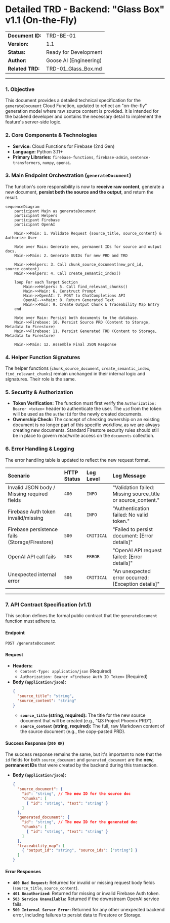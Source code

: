 # Detailed TRD - Backend: "Glass Box" v1.1 (On-the-Fly)

| | |
| :--- | :--- |
| **Document ID:** | TRD-BE-01 |
| **Version:** | 1.1 |
| **Status:** | Ready for Development |
| **Author:** | Goose AI (Engineering) |
| **Related TRD:** | TRD-01_Glass_Box.md |

---

### **1. Objective**

This document provides a detailed technical specification for the `generateDocument` Cloud Function, updated to reflect an "on-the-fly" generation model where raw source content is provided. It is intended for the backend developer and contains the necessary detail to implement the feature's server-side logic.

### **2. Core Components & Technologies**

- **Service:** Cloud Functions for Firebase (2nd Gen)
- **Language:** Python 3.11+
- **Primary Libraries:** `firebase-functions`, `firebase-admin`, `sentence-transformers`, `numpy`, `openai`.

### **3. Main Endpoint Orchestration (`generateDocument`)**

The function's core responsibility is now to **receive raw content**, generate a new document, **persist both the source and the output**, and return the result.

```mermaid
sequenceDiagram
    participant Main as generateDocument
    participant Helpers
    participant Firebase
    participant OpenAI

    Main->>Main: 1. Validate Request {source_title, source_content} & Authorize User
    
    Note over Main: Generate new, permanent IDs for source and output docs.
    Main->>Main: 2. Generate UUIDs for new PRD and TRD
    
    Main->>Helpers: 3. Call chunk_source_document(new_prd_id, source_content)
    Main->>Helpers: 4. Call create_semantic_index()
    
    loop For each Target Section
        Main->>Helpers: 5. Call find_relevant_chunks()
        Main->>Main: 6. Construct Prompt
        Main->>OpenAI: 7. POST to ChatCompletions API
        OpenAI-->>Main: 8. Return Generated Text
        Main->>Main: 9. Create Output Chunk & Traceability Map Entry
    end

    Note over Main: Persist both documents to the database.
    Main->>Firebase: 10. Persist Source PRD (Content to Storage, Metadata to Firestore)
    Main->>Firebase: 11. Persist Generated TRD (Content to Storage, Metadata to Firestore)
    
    Main->>Main: 12. Assemble Final JSON Response
```

### **4. Helper Function Signatures**
The helper functions (`chunk_source_document`, `create_semantic_index`, `find_relevant_chunks`) remain unchanged in their internal logic and signatures. Their role is the same.

### **5. Security & Authorization**
- **Token Verification:** The function must first verify the `Authorization: Bearer <token>` header to authenticate the user. The `uid` from the token will be used as the `authorId` for the newly created documents.
- **Ownership Check:** The concept of checking ownership on an existing document is no longer part of this specific workflow, as we are always creating new documents. Standard Firestore security rules should still be in place to govern read/write access on the `documents` collection.

### **6. Error Handling & Logging**
The error handling table is updated to reflect the new request format.

| Scenario | HTTP Status | Log Level | Log Message |
| :--- | :--- | :--- | :--- |
| Invalid JSON body / Missing required fields | `400` | `INFO` | "Validation failed: Missing source_title or source_content." |
| Firebase Auth token invalid/missing | `401` | `INFO` | "Authentication failed: No valid token." |
| Firebase persistence fails (Storage/Firestore) | `500` | `CRITICAL`| "Failed to persist document: [Error details]" |
| OpenAI API call fails | `503` | `ERROR` | "OpenAI API request failed: [Error details]" |
| Unexpected internal error | `500` | `CRITICAL`| "An unexpected error occurred: [Exception details]" |

---
### **7. API Contract Specification (v1.1)**

This section defines the formal public contract that the `generateDocument` function must adhere to.

#### **Endpoint**
`POST /generateDocument`

#### **Request**
- **Headers:**
    - `Content-Type: application/json` (Required)
    - `Authorization: Bearer <Firebase Auth ID Token>` (Required)
- **Body (`application/json`):**
    ```json
    {
      "source_title": "string",
      "source_content": "string"
    }
    ```
    - **`source_title` (string, required):** The title for the new source document that will be created (e.g., "Q3 Project Phoenix PRD").
    - **`source_content` (string, required):** The full, raw Markdown content of the source document (e.g., the copy-pasted PRD).

#### **Success Response (`200 OK`)**
The success response remains the same, but it's important to note that the `id` fields for both `source_document` and `generated_document` are the **new, permanent IDs** that were created by the backend during this transaction.
- **Body (`application/json`):**
    ```json
    {
      "source_document": {
        "id": "string", // The new ID for the source doc
        "chunks": [
          { "id": "string", "text": "string" }
        ]
      },
      "generated_document": {
        "id": "string", // The new ID for the generated doc
        "chunks": [
          { "id": "string", "text": "string" }
        ]
      },
      "traceability_map": [
        { "output_id": "string", "source_ids": ["string"] }
      ]
    }
    ```

#### **Error Responses**
- **`400 Bad Request`:** Returned for invalid or missing request body fields (`source_title`, `source_content`).
- **`401 Unauthorized`:** Returned for missing or invalid Firebase Auth token.
- **`503 Service Unavailable`:** Returned if the downstream OpenAI service fails.
- **`500 Internal Server Error`:** Returned for any other unexpected backend error, including failures to persist data to Firestore or Storage.
